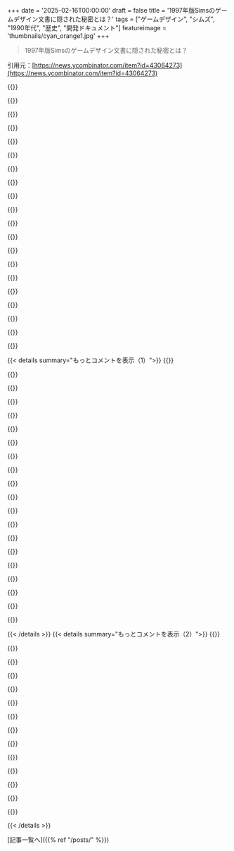 +++
date = '2025-02-16T00:00:00'
draft = false
title = '1997年版Simsのゲームデザイン文書に隠された秘密とは？'
tags = ["ゲームデザイン", "シムズ", "1990年代", "歴史", "開発ドキュメント"]
featureimage = 'thumbnails/cyan_orange1.jpg'
+++

> 1997年版Simsのゲームデザイン文書に隠された秘密とは？

引用元：[https://news.ycombinator.com/item?id=43064273](https://news.ycombinator.com/item?id=43064273)

{{<matomeQuote body="こんなもの見るの楽しいね！RCTがあったら最高だな。全部すぐにダウンロードしたいなら、curlでぱぱっとやれちゃうよ。ダウンロードURLを指定すればOK！" userName="mewc" createdAt="2025-02-16T06:20:56" color="#ff5733">}}

{{<matomeQuote body="wget使うのもいいね。簡単にPDFを一気に落とせるよ！" userName="philsnow" createdAt="2025-02-16T06:49:29" color="#ff5c5c">}}

{{<matomeQuote body="wgetの魔法だけで全部できちゃうよ！" userName="matltc" createdAt="2025-02-18T16:44:56" color="">}}

{{<matomeQuote body="いいね！全部ePubに一括変換する方法ある？" userName="fambalamboni" createdAt="2025-02-16T09:54:11" color="">}}

{{<matomeQuote body="やり方はこれだよ。まずはpoppler-utilsとpandocをインストール。その後、PDFをHTMLに変換してからePubに変換する流れ。便利だね！" userName="w4yai" createdAt="2025-02-16T12:07:35" color="#ff5733">}}

{{<matomeQuote body="とても役立つコメントありがとう！おまけで便利なzipファイルもあるよ。カスタムオブジェクトや、面白いアイテムがたくさんあるみたい。あとはZombie Simsを応援してね！" userName="DonHopkins" createdAt="2025-02-16T06:52:39" color="#38d3d3">}}

{{<matomeQuote body="家族みんなで楽しめるゲームにしてくれてありがとうって感じ！" userName="mzs" createdAt="2025-02-19T19:42:47" color="#ff5c5c">}}

{{<matomeQuote body="zipが404になってるよ！残念だなあ。" userName="danielskogly" createdAt="2025-02-16T08:59:29" color="">}}

{{<matomeQuote body="ああ、そうか、ディレクトリ名を外すの忘れてた！これを試してみて。" userName="DonHopkins" createdAt="2025-02-16T09:24:03" color="">}}

{{<matomeQuote body="動いた！ありがとう！" userName="danielskogly" createdAt="2025-02-16T09:34:34" color="">}}

{{<matomeQuote body="リンクを使って、The Simsのデザインドキュメントを確認するやり方を説明しているな。" userName="1vuio0pswjnm7" createdAt="2025-02-16T17:39:22" color="">}}

{{<matomeQuote body="The Simsは本当に魔法のゲームだと思う。MAXを学んでアイテムを作ったり、3Dで遊んだりしてる。特に建築が好きで、シムをほったらかしにしてお金を稼ぐのが楽しい。役割演技をしたり、辛辣なことをしてシムを閉じ込めたりもしたな。もう一度やると、また深みにハマりそうだから、このデザイン文書を読んでみることにするよ。投稿してくれてありがとう！" userName="oktwtf" createdAt="2025-02-16T19:15:53" color="#ff33a1">}}

{{<matomeQuote body="ああ、チャールズだ！この情報を見て嬉しいよ、Don。あのState of the Artドキュメントを書いたことを覚えてる。" userName="clondon00" createdAt="2025-02-16T05:02:22" color="">}}

{{<matomeQuote body="この投稿が集まる場になっていて嬉しい！これはお気に入りのデザインドキュメントの一つだし、本当に感謝してる！" userName="krykp" createdAt="2025-02-17T03:25:22" color="">}}

{{<matomeQuote body="The Sims Steering Committeeでの1998年6月4日のデモ映像を見つけたよ。一部始終が見られる動画だ。" userName="DonHopkins" createdAt="2025-02-16T02:37:29" color="#38d3d3">}}

{{<matomeQuote body="The Simsは僕の好きなゲームの一つ。ドキュメントを読むのが懐かしさを感じるし、ゲームの設計が素晴らしいと思う。特に『Other game elements』が印象的だった。" userName="hn_user82179" createdAt="2025-02-16T03:04:00" color="#38d3d3">}}

{{<matomeQuote body="ありがとう！Will Wrightの1996年の話を聞いたことがあるんだけど、その内容はとても面白かった。彼が最初に公にDollhouseを紹介した時の設計についていろいろ考えさせられるよ。そのためのビデオもシェアするね。" userName="DonHopkins" createdAt="2025-02-16T03:11:09" color="">}}

{{<matomeQuote body="E3でのThe Sims 1のライブデモで、女性シム同士がキスする場面があったんだ。それが話題になったかも知れない！" userName="spondylosaurus" createdAt="2025-02-16T03:34:43" color="">}}

{{<matomeQuote body="これをDonの別のスレッドに移したんだけど、より多くの人に見てもらいたくて。" userName="dang" createdAt="2025-02-16T19:17:59" color="">}}

{{<matomeQuote body="Donに聞きたいんだけど、The Simsで同性愛のロマンティックインタラクションを許可したのは君なの？それがクールだね！" userName="spacechild1" createdAt="2025-02-16T13:04:21" color="#ff5c5c">}}

{{< details summary="もっとコメントを表示（1）">}}
{{<matomeQuote body="最初に提案したのは俺だけど、Patrickが独自のデザインで実装したんだ。俺の案は男女の魅力を2次元で表現するってやつだったけど、Patrickのデザインはプレイ感覚と実験的な視点からずっと良かった。性の好みを明示するんじゃなく、関係性だけを描くから、プレイヤーが愛する相手を決められる自由があったんだ。二者択一じゃなく、自分の気持ちを尊重するゲームがあって然るべきだし、それが現実の世界でもあるべきだよ。" userName="DonHopkins" createdAt="2025-02-16T14:08:08" color="#ff5c5c">}}

{{<matomeQuote body="プレイや家族表現、ストーリー的にみて、性の好みを明示しないのがいいってこと、完全に同意だね！" userName="spacechild1" createdAt="2025-02-16T16:00:02" color="#45d325">}}

{{<matomeQuote body="E3での計画外のレズビアンキスは、すごい良い報道を生んだよ！コロンバイン事件の後だったから、暴力的なゲームが叩かれてた時期で、みんなノンバイオレントでジェンダーインクルーシブなゲームを求めてたんだ。この動画エッセイではThe Simsの影響について深く分析されてて、「The Kiss」の話もしてるよ。コメントも心温まるものが多いからぜひ見てみて！" userName="DonHopkins" createdAt="2025-02-16T04:24:45" color="#785bff">}}

{{<matomeQuote body="これは歴史的な資料として素晴らしいね。他の興味に移ってたけど、The Simsが興味深い壁を破ったことを思い出したよ。知識と経験をシェアしてくれてありがとう。" userName="nativeit" createdAt="2025-02-16T03:54:36" color="#45d325">}}

{{<matomeQuote body="Don、The Simsの歴史について本を書いたらどう？俺みたいに読みたい人がいっぱいいると思うよ。" userName="101008" createdAt="2025-02-16T12:24:23" color="">}}

{{<matomeQuote body="フィードバックと励ましありがとう！本を書くのは大変だから、ここで少しずつ書いてるよ。ブログにまとめる作業をしてるんだ。" userName="DonHopkins" createdAt="2025-02-16T14:19:22" color="">}}

{{<matomeQuote body="このゲームのサウンドトラック、最高だと思う！" userName="lazylion2" createdAt="2025-02-16T10:49:59" color="">}}

{{<matomeQuote body="ティーンエイジャーの頃、Jerry Martinに質問メールを送ったら、優しい返事をもらったよ。" userName="DonHopkins" createdAt="2025-02-16T13:38:28" color="">}}

{{<matomeQuote body="Jerry Martinの音楽が大好き！彼のサイトもあるんだ。" userName="spacechild1" createdAt="2025-02-16T12:55:42" color="">}}

{{<matomeQuote body="もう少し詳しく教えてくれる？" userName="sandblast" createdAt="2025-02-16T18:17:38" color="">}}

{{<matomeQuote body="もう20年近く前のことだから、具体的な質問は思い出せないけど、彼が答えてくれるのがすごく嬉しかったな。" userName="spacechild1" createdAt="2025-02-16T22:26:44" color="">}}

{{<matomeQuote body="仕事中にこのサウンドトラックを聞くのが好きで、妻がリマスター版をプレイし始めたことで、音楽を聞くとアドレナリンが上がるようになった（笑）" userName="seanthemon" createdAt="2025-02-16T11:01:01" color="">}}

{{<matomeQuote body="ビルドモードとバイモードの雰囲気の違いは天才だね。ビルドは穏やかで、バイはお金を使いたくなる元気な音楽で最高だった。" userName="spondylosaurus" createdAt="2025-02-16T19:02:42" color="#38d3d3">}}

{{<matomeQuote body="すごい、これを読むと色んな思い出が甦る。家を設計するためにアーキテクチャモードで何時間も過ごしたのを思い出す。全体がうまくデザインされてたのが分かる。" userName="mlsu" createdAt="2025-02-16T19:42:42" color="#ff33a1">}}

{{<matomeQuote body="シェアしてくれてありがとう！このアイコニックなゲームについてもっと知れて嬉しいよ。最近、Video Game History Foundationライブラリの話もあったし、これも良い追加になりそう。" userName="lastdong" createdAt="2025-02-16T08:12:12" color="">}}

{{<matomeQuote body="あのモルモットの病気、提案するの楽しかっただろうな。後の牛植物も面白い。" userName="spondylosaurus" createdAt="2025-02-16T03:49:08" color="">}}

{{<matomeQuote body="牛植物のデザイン会議に参加したことがある。あの頃は楽しかったな。" userName="clondon00" createdAt="2025-02-16T05:04:03" color="">}}

{{<matomeQuote body="チャールズ！ゲーム中にプレイヤーがモルモットの世話をしなかったせいで、シムが死んじゃってたのを覚えてる？それが最初のダウンロード可能オブジェクトだったんだよ。<br>＞「実際に感染する致命的なウイルスがあった！」<br>これ、ウィルのひねりの利いたアイデアだったと思う。詳しくはここに書いたよ！" userName="DonHopkins" createdAt="2025-02-16T05:40:43" color="#785bff">}}

{{<matomeQuote body="すごい！シムズは子供の頃に好きだったゲームで、その裏側を見られるなんてワクワクする！" userName="spacechild1" createdAt="2025-02-16T13:31:02" color="#38d3d3">}}

{{<matomeQuote body="ゲームを支えるスクリプト言語があって、ここに±でドキュメントがあるよ。さあ見てみて！" userName="rvnx" createdAt="2025-02-16T11:57:35" color="">}}


{{< /details >}}
{{< details summary="もっとコメントを表示（2）">}}
{{<matomeQuote body="＞”Ch04-People.pdf” ゲームのAIに対する常識的アプローチが良いね。流行りの言葉や履歴書目的の開発じゃないのが素晴らしい！" userName="fullstackwife" createdAt="2025-02-16T11:33:12" color="#ff33a1">}}

{{<matomeQuote body="＞”これはWill Wrightが1997年1月23日に書いたThe Simsの魂のプロトタイプ。ゲームデザインやプログラミング、プロトタイピングのテクニックの興味深い例だよ。The SimsのコードはWillが書いたオリジナルのプロトタイプコードとはかなり変わってる。例えば、もう’ストレス’モチベーションはないね。”　なんかドラッグ中みたいだよね。" userName="_def" createdAt="2025-02-16T08:17:09" color="">}}

{{<matomeQuote body="ゲームはモチベーションの平均を取って、半分以下になるとSimsは学習や家事を拒否するんだ。まるでストレスみたい！" userName="iknowstuff" createdAt="2025-02-16T15:46:49" color="">}}

{{<matomeQuote body="こんなソフトウェアに戻れないかな。" userName="throwaway314155" createdAt="2025-02-16T06:21:55" color="">}}

{{<matomeQuote body="WillがSporeが思っていたほどではなかった後、ほとんど姿を消したのがちょっと悲しい。今は退職できる年齢だし、良いテーマのために何度も引退後に戻ってくるMiyazakiみたいにはなってほしくない。Oxygen Not Included、Rimworld、City Skylinesが今や彼の占有していたニッチを占めてる。" userName="hinkley" createdAt="2025-02-16T21:13:25" color="#ff5733">}}

{{<matomeQuote body="もし規制された業界で働いているなら、デザイン文書を作成せざるを得ないね。" userName="robjan" createdAt="2025-02-16T08:37:45" color="">}}

{{<matomeQuote body="防衛や銀行みたいな感じ？" userName="lemurien" createdAt="2025-02-16T08:44:14" color="">}}

{{<matomeQuote body="＞”プロジェクトの要件はどうなってる？” ’要件？アジャイルだから、進めながら考えよう！’ これは今までの失敗したプロジェクトに関する実際の会話だよ。" userName="mandarax8" createdAt="2025-02-16T12:06:21" color="">}}

{{<matomeQuote body="共有してくれてありがとう！これは本当に宝物だね。" userName="nalekberov" createdAt="2025-02-16T10:16:49" color="">}}

{{<matomeQuote body="Little Computer Peopleのコピーみたいに感じたよ。" userName="tiahura" createdAt="2025-02-16T06:09:38" color="">}}

{{<matomeQuote body="同じジャンルだけど、全然コピーじゃないね。" userName="yreg" createdAt="2025-02-16T10:23:21" color="">}}

{{<matomeQuote body="Little Computer PeopleがThe Simsのインスピレーションの一つだったのは確かだよ！自分もApple ][+で遊んだしね。<br>＞”Little Computer PeopleはThe Simsシリーズの初期の前身とよく比べられる。”<br>Will WrightはLittle Computer Peopleをプレイして、そのデザイナーRich GoldからThe Simsに関する貴重なフィードバックをもらったって。" userName="DonHopkins" createdAt="2025-02-16T07:37:40" color="#ff33a1">}}

{{<matomeQuote body="宝の山だね。ありがとう、OP。" userName="fitsumbelay" createdAt="2025-02-16T04:39:49" color="">}}

{{<matomeQuote body="うーん、The SimsってCrusader Kingsみたいなもん？：P" userName="z3t4" createdAt="2025-02-16T18:05:36" color="">}}


{{< /details >}}


[記事一覧へ]({{% ref "/posts/" %}})
